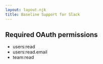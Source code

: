 ```yaml
---
layout: layout.njk
title: Baseline Support for Slack
---
```


## Required OAuth permissions

* users:read
* users:read.email
* team:read

